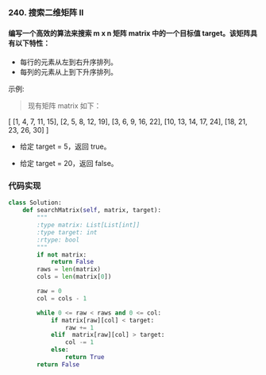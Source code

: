 
### 240. 搜索二维矩阵 II

#### 编写一个高效的算法来搜索 m x n 矩阵 matrix 中的一个目标值 target。该矩阵具有以下特性：

- 每行的元素从左到右升序排列。
- 每列的元素从上到下升序排列。

示例:

> 现有矩阵 matrix 如下：

[
  [1,   4,  7, 11, 15],
  [2,   5,  8, 12, 19],
  [3,   6,  9, 16, 22],
  [10, 13, 14, 17, 24],
  [18, 21, 23, 26, 30]
]

- 给定 target = 5，返回 true。

- 给定 target = 20，返回 false。

#### 


### 代码实现

```python
class Solution:
    def searchMatrix(self, matrix, target):
        """
        :type matrix: List[List[int]]
        :type target: int
        :rtype: bool
        """
        if not matrix:
            return False
        raws = len(matrix)
        cols = len(matrix[0])

        raw = 0
        col = cols - 1 

        while 0 <= raw < raws and 0 <= col:
            if matrix[raw][col] < target:
                raw += 1
            elif  matrix[raw][col] > target:
                col -= 1
            else:
                return True
        return False
```
